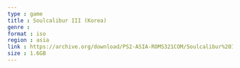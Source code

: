 ```yaml
---
type : game
title : Soulcalibur III (Korea)
genre : 
format : iso
region : asia
link : https://archive.org/download/PS2-ASIA-ROMS321COM/Soulcalibur%20III%20%28Korea%29.7z
size : 1.6GB
---
```

